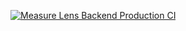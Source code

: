 [![Measure Lens Backend Production CI](https://github.com/andreemidio/measure/actions/workflows/production.yml/badge.svg?branch=main)](https://github.com/andreemidio/measure/actions/workflows/production.yml)
